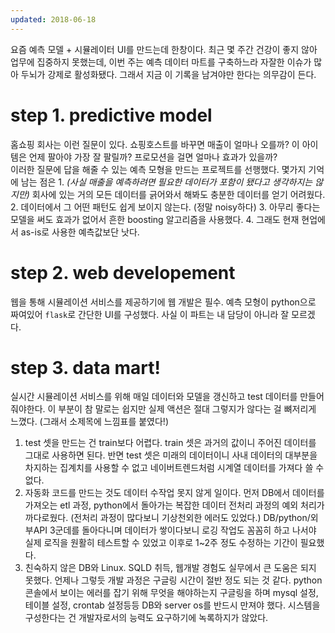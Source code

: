 ```yaml
---
updated: 2018-06-18
---
```


요즘 예측 모델 + 시뮬레이터 UI를 만드는데 한창이다. 최근 몇 주간 건강이 좋지 않아 업무에 집중하지 못했는데, 이번 주는 예측 데이터 마트를 구축하느라 자잘한 이슈가 많아 두뇌가 강제로 활성화됐다. 그래서 지금 이 기록을 남겨야만 한다는 의무감이 든다.

# step 1. predictive model
홈쇼핑 회사는 이런 질문이 있다. 쇼핑호스트를 바꾸면 매출이 얼마나 오를까? 이 아이템은 언제 팔아야 가장 잘 팔릴까? 프로모션을 걸면 얼마나 효과가 있을까?  
이러한 질문에 답을 해줄 수 있는 예측 모형을 만드는 프로젝트를 선행했다. 몇가지 기억에 남는 점은 1. *(사실 매출을 예측하려면 필요한 데이터가 포함이 됐다고 생각하지는 않지만)* 회사에 있는 거의 모든 데이터를 긁어와서 해봐도 충분한 데이터를 얻기 어려웠다. 2. 데이터에서 그 어떤 패턴도 쉽게 보이지 않는다. (정말 noisy하다) 3. 아무리 좋다는 모델을 써도 효과가 없어서 흔한 boosting 알고리즘을 사용했다. 4. 그래도 현재 현업에서 as-is로 사용한 예측값보단 낫다.

# step 2. web developement
웹을 통해 시뮬레이션 서비스를 제공하기에 웹 개발은 필수. 예측 모형이 python으로 짜여있어 `flask`로 간단한 UI를 구성했다. 사실 이 파트는 내 담당이 아니라 잘 모르겠다.

# step 3. data mart!
실시간 시뮬레이션 서비스를 위해 매일 데이터와 모델을 갱신하고 test 데이터를 만들어줘야한다. 이 부분이 참 말로는 쉽지만 실제 액션은 절대 그렇지가 않다는 걸 뼈저리게 느꼈다. (그래서 소제목에 느낌표를 붙였다!)

1. test 셋을 만드는 건 train보다 어렵다.
  train 셋은 과거의 값이니 주어진 데이터를 그대로 사용하면 된다. 반면 test 셋은 미래의 데이터이니 사내 데이터의 대부분을 차지하는 집계치를 사용할 수 없고 네이버트렌드처럼 시계열 데이터를 가져다 쓸 수 없다.
2. 자동화 코드를 만드는 것도 데이터 수작업 못지 않게 일이다.
  먼저 DB에서 데이터를 가져오는 etl 과정, python에서 돌아가는 복잡한 데이터 전처리 과정의 예외 처리가 까다로웠다. (전처리 과정이 많다보니 기상천외한 에러도 있었다.) DB/python/외부API 3군데를 돌아다니며 데이터가 쌓이다보니 로깅 작업도 꼼꼼히 하고 나서야 실제 로직을 원활히 테스트할 수 있었고 이후로 1~2주 정도 수정하는 기간이 필요했다.
3. 친숙하지 않은 DB와 Linux.
  SQLD 취득, 웹개발 경험도 실무에서 큰 도움은 되지 못했다. 언제나 그렇듯 개발 과정은 구글링 시간이 절반 정도 되는 것 같다. python 콘솔에서 보이는 에러를 잡기 위해 무엇을 해야하는지 구글링을 하며 mysql 설정, 테이블 설정, crontab 설정등등 DB와 server os를 반드시 만져야 했다. 시스템을 구성한다는 건 개발자로서의 능력도 요구하기에 녹록하지가 않았다.
